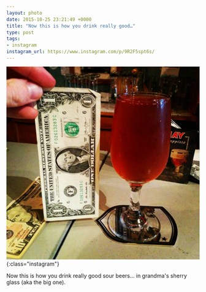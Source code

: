 ```yaml
---
layout: photo
date: 2015-10-25 23:21:49 +0000
title: "Now this is how you drink really good…"
type: post
tags:
- instagram
instagram_url: https://www.instagram.com/p/9R2F5spt6s/
---
```


![Instagram - 9R2F5spt6s](/img/9R2F5spt6s.jpg){:class="instagram"}

Now this is how you drink really good sour beers... in grandma's sherry glass (aka the big one).
